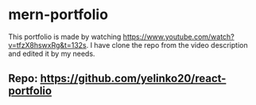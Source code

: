 # mern-portfolio

This portfolio is made by watching https://www.youtube.com/watch?v=tfzX8hswxRg&t=132s.
I have clone the repo from the video description and edited it by my needs.

## Repo: https://github.com/yelinko20/react-portfolio
